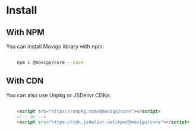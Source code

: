 # Install

## With NPM

You can install Movigo library with npm:

```bash

    npm i @movigo/core --save

```
    
## With CDN

You can also use Unpkg or JSDelivr CDNs:
    
```html

    <script src="https://unpkg.com/@movigo/core"></script>
    <!-- or -->
    <script src="https://cdn.jsdelivr.net/npm/@movigo/core"></script>

```